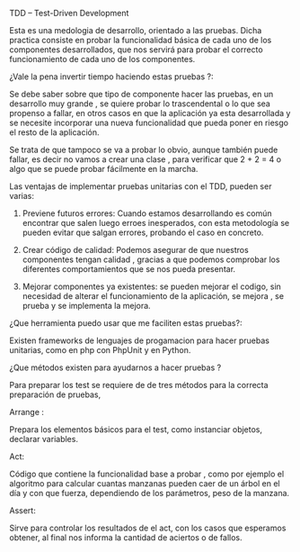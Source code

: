 TDD – Test-Driven Development

Esta es una medologia de desarrollo, orientado a las pruebas. Dicha practica consiste en probar la funcionalidad básica de cada uno de los componentes desarrollados,  que nos servirá para probar el correcto funcionamiento de cada uno de los componentes. 

¿Vale la pena invertir tiempo haciendo estas pruebas ?:

Se debe saber sobre que tipo de componente hacer las pruebas, en un desarrollo muy grande , se quiere probar lo trascendental o lo que sea propenso a fallar, en otros casos en que la aplicación ya esta desarrollada y se necesite incorporar una nueva funcionalidad que pueda poner en riesgo el resto de la aplicación.

Se trata de que tampoco se va a probar lo obvio, aunque también puede fallar, es decir no vamos a crear una clase , para verificar que 2 + 2 = 4 o algo que se puede probar fácilmente en la marcha.

Las ventajas de implementar pruebas unitarias con el TDD, pueden ser varias:

1. Previene futuros errores:  Cuando estamos desarrollando es común encontrar que salen luego erroes inesperados, con esta metodología se pueden evitar que salgan errores, probando el caso en concreto.

2. Crear código de calidad:  Podemos asegurar de que nuestros componentes tengan calidad , gracias a que podemos comprobar los diferentes comportamientos que se nos pueda presentar.

3. Mejorar componentes ya existentes: se pueden mejorar el codigo, sin necesidad de alterar el funcionamiento de la aplicación, se mejora , se prueba y se implementa la mejora.
 

¿Que herramienta puedo usar que me faciliten estas pruebas?:

Existen frameworks de lenguajes de progamacion para hacer pruebas unitarias, como en php con PhpUnit y en Python.


¿Que métodos existen para ayudarnos a hacer pruebas ?

Para preparar los test se requiere de de tres métodos para la correcta preparación de pruebas,

Arrange : 

Prepara los elementos básicos para el test, como instanciar objetos, declarar variables.

Act:

Código que contiene la funcionalidad base a probar , como por ejemplo el algoritmo para calcular cuantas manzanas pueden caer de un árbol en el día y con que fuerza, dependiendo de los parámetros, peso de la manzana.

Assert: 

Sirve para controlar los resultados de  el act, con los casos que esperamos obtener, al final nos informa la cantidad de aciertos o de fallos. 
